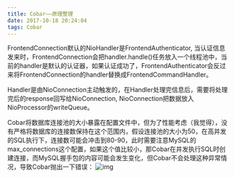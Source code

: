 ```yaml
---
title: Cobar——原理整理
date: 2017-10-18 20:24:04
tags: Cobar
---
```


FrontendConnection默认的NioHandler是FrontendAuthenticator, 当认证信息发来时，FrontendConnection会把handler.handle()任务放入一个线程池中，当前的handler是默认的认证器，如果认证成功了，FrontendAuthenticator会反过来将FrontendConnection的handler替换成FrontendCommandHandler。

Handler是由NioConnection主动触发的，在Handler处理完信息后，需要将处理完后的response回写给NioConnection, NioConnection把数据放入NioProcessor的writeQueue。

Cobar将数据库连接池的大小暴露在配置文件中，但为了性能考虑（我觉得），没有严格将数据库的连接数保持在这个范围内，假设连接池的大小为50，在高并发的SQL执行下，连接数可能会冲击到80-90，此时需要注意MySQL的max_connections这个配置，如果这个值比较小，那Cobar在并发执行SQL时创建连接，而MySQL握手包的内容可能会发生变化，但Cobar不会处理这种异常情况，导致Cobar抛出一下错误：
![img](https://ws4.sinaimg.cn/large/006tKfTcgy1fkmo3ieklej31kw0hz7il.jpg)